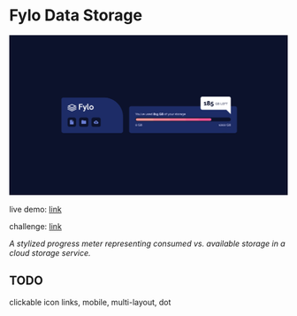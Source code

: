 # Fylo Data Storage

![live demo screenshot of fylo data storage](/assets/img/014-fylo-data-storage-big.gif)

live demo: [link](https://trentslaton.github.io/Front-End-Mentor/_challenges/014-fylo-data-storage/index.html)

challenge: [link](https://www.frontendmentor.io/challenges/fylo-data-storage-component-1dZPRbV5n)

_A stylized progress meter representing consumed vs. available storage in a cloud storage service._

## TODO

clickable icon links, mobile, multi-layout, dot

